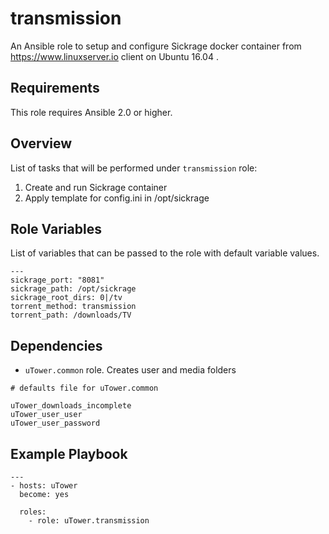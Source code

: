 transmission
============
An Ansible role to setup and configure Sickrage docker container from https://www.linuxserver.io client on Ubuntu 16.04 .

Requirements
------------

This role requires Ansible 2.0 or higher.

Overview
--------

List of tasks that will be performed under `transmission` role:

1. Create and run Sickrage container
2. Apply template for config.ini in /opt/sickrage

Role Variables
--------------

List of variables that can be passed to the role with default variable values.

```
---
sickrage_port: "8081"
sickrage_path: /opt/sickrage
sickrage_root_dirs: 0|/tv
torrent_method: transmission
torrent_path: /downloads/TV
```

Dependencies
------------

* `uTower.common` role. Creates user and media folders

```
# defaults file for uTower.common

uTower_downloads_incomplete
uTower_user_user
uTower_user_password
```

Example Playbook
-------------------------
```
---
- hosts: uTower
  become: yes

  roles:
    - role: uTower.transmission
```
